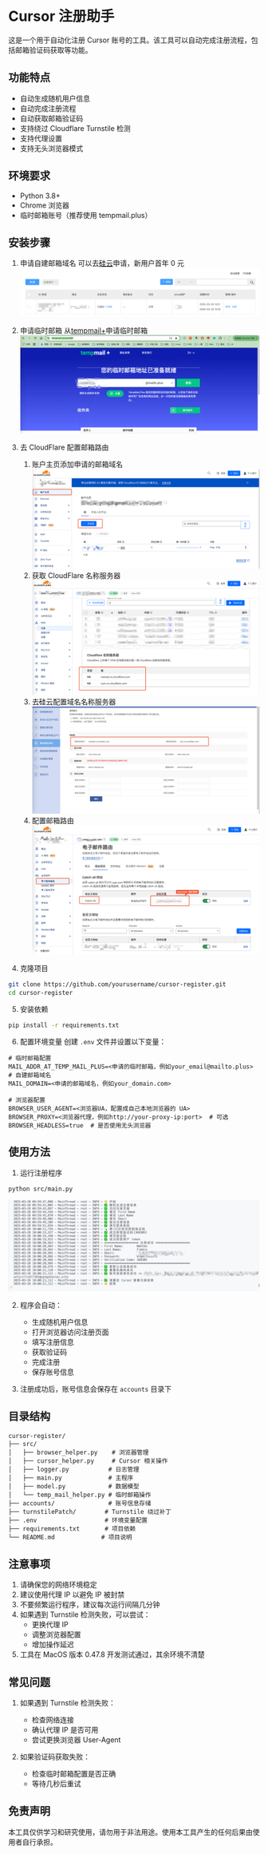 # Cursor 注册助手

这是一个用于自动化注册 Cursor 账号的工具。该工具可以自动完成注册流程，包括邮箱验证码获取等功能。

## 功能特点

- 自动生成随机用户信息
- 自动完成注册流程
- 自动获取邮箱验证码
- 支持绕过 Cloudflare Turnstile 检测
- 支持代理设置
- 支持无头浏览器模式

## 环境要求

- Python 3.8+
- Chrome 浏览器
- 临时邮箱账号（推荐使用 tempmail.plus）

## 安装步骤

1. 申请自建邮箱域名
   可以去[硅云](https://www.vpsor.cn/)申请，新用户首年 0 元
   ![申请邮箱域名](./images/vpsor.png)

2. 申请临时邮箱
   从[tempmail+](https://tempmail.plus/zh/#!)申请临时邮箱
   ![申请临时邮箱](./images/tempmail+.png)

3. 去 CloudFlare 配置邮箱路由

   1. 账户主页添加申请的邮箱域名
      ![](./images/cf-add-domain.png)
   2. 获取 CloudFlare 名称服务器
      ![](./images/cf-dns.png)
   3. 去硅云配置域名名称服务器
      ![](./images/vpsor-dns.png)
   4. 配置邮箱路由
      ![](./images/cf-mail.png)

4. 克隆项目

```bash
git clone https://github.com/yourusername/cursor-register.git
cd cursor-register
```

5. 安装依赖

```bash
pip install -r requirements.txt
```

6. 配置环境变量
   创建 `.env` 文件并设置以下变量：

```env
# 临时邮箱配置
MAIL_ADDR_AT_TEMP_MAIL_PLUS=<申请的临时邮箱，例如your_email@mailto.plus>
# 自建邮箱域名
MAIL_DOMAIN=<申请的邮箱域名，例如your_domain.com>

# 浏览器配置
BROWSER_USER_AGENT=<浏览器UA，配置成自己本地浏览器的 UA>
BROWSER_PROXY=<浏览器代理，例如http://your-proxy-ip:port>  # 可选
BROWSER_HEADLESS=true  # 是否使用无头浏览器
```

## 使用方法

1. 运行注册程序

```bash
python src/main.py
```

![](./images/run.png)

2. 程序会自动：

   - 生成随机用户信息
   - 打开浏览器访问注册页面
   - 填写注册信息
   - 获取验证码
   - 完成注册
   - 保存账号信息

3. 注册成功后，账号信息会保存在 `accounts` 目录下

## 目录结构

```
cursor-register/
├── src/
│   ├── browser_helper.py    # 浏览器管理
│   ├── cursor_helper.py     # Cursor 相关操作
│   ├── logger.py           # 日志管理
│   ├── main.py             # 主程序
│   ├── model.py            # 数据模型
│   └── temp_mail_helper.py # 临时邮箱操作
├── accounts/               # 账号信息存储
├── turnstilePatch/        # Turnstile 绕过补丁
├── .env                   # 环境变量配置
├── requirements.txt       # 项目依赖
└── README.md             # 项目说明
```

## 注意事项

1. 请确保您的网络环境稳定
2. 建议使用代理 IP 以避免 IP 被封禁
3. 不要频繁运行程序，建议每次运行间隔几分钟
4. 如果遇到 Turnstile 检测失败，可以尝试：
   - 更换代理 IP
   - 调整浏览器配置
   - 增加操作延迟
5. 工具在 MacOS 版本 0.47.8 开发测试通过，其余环境不清楚

## 常见问题

1. 如果遇到 Turnstile 检测失败：

   - 检查网络连接
   - 确认代理 IP 是否可用
   - 尝试更换浏览器 User-Agent

2. 如果验证码获取失败：
   - 检查临时邮箱配置是否正确
   - 等待几秒后重试

## 免责声明

本工具仅供学习和研究使用，请勿用于非法用途。使用本工具产生的任何后果由使用者自行承担。
